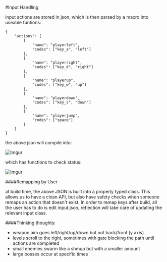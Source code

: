 #Input Handling

input actions are stored in json, which is then parsed by a macro into useable funtions:

```
{
    "actions": [
        {
            "name": "playerleft",
            "codes": ["key_a", "left"]
        },
        {
            "name": "playerright",
            "codes": ["key_d", "right"]
        },
        {
            "name": "playerup",
            "codes": ["key_w", "up"]
        },
        {
            "name": "playerdown",
            "codes": ["key_s", "down"]
        },
        {
            "name": "playerjump",
            "codes": ["space"]
        }
    ]
}
```

the above json will compile into: 

![Imgur](http://i.imgur.com/KNwLfLc.png)

which has functions to check status:

![Imgur](http://i.imgur.com/qPnbnBD.png)

####Remapping by User

at build time, the above JSON is built into a properly typed class. This allows us to have a clean API, but also have safety checks when someone remaps an action that doesn't exist. In order to remap keys after build, all the user has to do is edit input.json, reflection will take care of updating the relevant input class.

####Thinking thoughts:
- weapon aim goes left/right/up/down but not back/front (y axis)
- levels scroll to the right, sometimes with gate blocking the path until actions are completed
- small enemies swarm like a shmup but with a smaller amount
- large bosses occur at specific times
